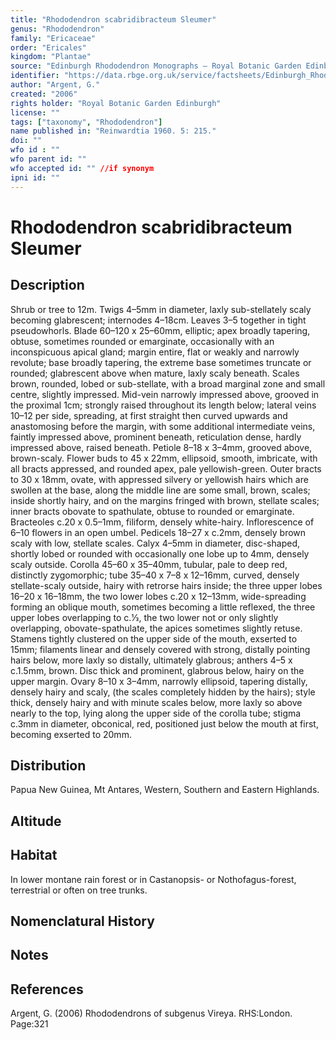 ```yaml
---
title: "Rhododendron scabridibracteum Sleumer"
genus: "Rhododendron"
family: "Ericaceae"
order: "Ericales"
kingdom: "Plantae"
source: "Edinburgh Rhododendron Monographs – Royal Botanic Garden Edinburgh"
identifier: "https://data.rbge.org.uk/service/factsheets/Edinburgh_Rhododendron_Monographs.xhtml"
author: "Argent, G."
created: "2006"
rights holder: "Royal Botanic Garden Edinburgh"
license: ""
tags: ["taxonomy", "Rhododendron"]
name published in: "Reinwardtia 1960. 5: 215."
doi: ""
wfo id : ""
wfo parent id: ""
wfo accepted id: "" //if synonym                      
ipni id: ""
---
```


                       

# Rhododendron scabridibracteum Sleumer

## Description
Shrub or tree to 12m. Twigs 4–5mm in diameter, laxly sub-stellately scaly becoming glabrescent; internodes 4–18cm. Leaves 3–5 together in tight pseudowhorls. Blade 60–120 x 25–60mm, elliptic; apex broadly tapering, obtuse, sometimes rounded or emarginate, occasionally with an inconspicuous apical gland; margin entire, flat or weakly and narrowly revolute; base broadly tapering, the extreme base sometimes truncate or rounded; glabrescent above when mature, laxly scaly beneath. Scales brown, rounded, lobed or sub-stellate, with a broad marginal zone and small centre, slightly impressed. Mid-vein narrowly impressed above, grooved in the proximal 1cm; strongly raised throughout its length below; lateral veins 10–12 per side, spreading, at first straight then curved upwards and anastomosing before the margin, with some additional intermediate veins, faintly impressed above, prominent beneath, reticulation dense, hardly impressed above, raised beneath. Petiole 8–18 x 3–4mm, grooved above, brown-scaly. Flower buds to 45 x 22mm, ellipsoid, smooth, imbricate, with all bracts appressed, and rounded apex, pale yellowish-green. Outer bracts to 30 x 18mm, ovate, with appressed silvery or yellowish hairs which are swollen at the base, along the middle line are some small, brown, scales; inside shortly hairy, and on the margins fringed with brown, stellate scales; inner bracts obovate to spathulate, obtuse to rounded or emarginate. Bracteoles c.20 x 0.5–1mm, filiform, densely white-hairy. Inflorescence of 6–10 flowers in an open umbel. Pedicels 18–27 x c.2mm, densely brown scaly with low, stellate scales. Calyx 4–5mm in diameter, disc-shaped, shortly lobed or rounded with occasionally one lobe up to 4mm, densely scaly outside. Corolla 45–60 x 35–40mm, tubular, pale to deep red, distinctly zygomorphic; tube 35–40 x 7–8 x 12–16mm, curved, densely stellate-scaly outside, hairy with retrorse hairs inside; the three upper lobes 16–20 x 16–18mm, the two lower lobes c.20 x 12–13mm, wide-spreading forming an oblique mouth, sometimes becoming a little reflexed, the three upper lobes overlapping to c.1⁄3, the two lower not or only slightly overlapping, obovate-spathulate, the apices sometimes slightly retuse. Stamens tightly clustered on the upper side of the mouth, exserted to 15mm; filaments linear and densely covered with strong, distally pointing hairs below, more laxly so distally, ultimately glabrous; anthers 4–5 x c.1.5mm, brown. Disc thick and prominent, glabrous below, hairy on the upper margin. Ovary 8–10 x 3–4mm, narrowly ellipsoid, tapering distally, densely hairy and scaly, (the scales completely hidden by the hairs); style thick, densely hairy and with minute scales below, more laxly so above nearly to the top, lying along the upper side of the corolla tube; stigma c.3mm in diameter, obconical, red, positioned just below the mouth at first, becoming exserted to 20mm.

## Distribution
Papua New Guinea, Mt Antares, Western, Southern and Eastern Highlands.

## Altitude


## Habitat
In lower montane rain forest or in Castanopsis- or Nothofagus-forest, terrestrial or often on tree trunks.

## Nomenclatural History

                       
## Notes


## References

Argent, G. (2006) Rhododendrons of subgenus Vireya. RHS:London. Page:321

